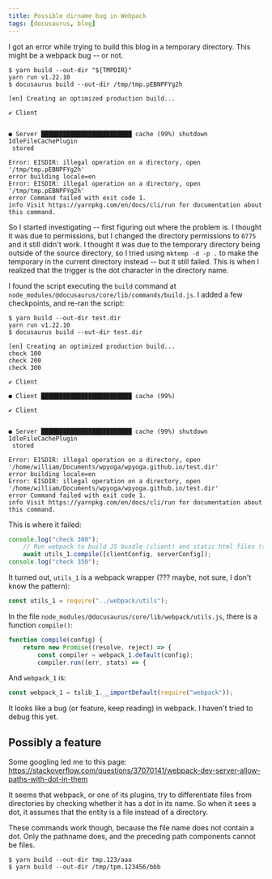 ```yaml
---
title: Possible dirname bug in Webpack
tags: [docusaurus, blog]
---
```


I got an error while trying to build this blog in a temporary directory. This might be a webpack bug -- or not.

<!-- truncate -->

```console
$ yarn build --out-dir "${TMPDIR}"
yarn run v1.22.10
$ docusaurus build --out-dir /tmp/tmp.pEBNPFYg2h

[en] Creating an optimized production build...

✔ Client
  

● Server █████████████████████████ cache (99%) shutdown IdleFileCachePlugin
 stored

Error: EISDIR: illegal operation on a directory, open '/tmp/tmp.pEBNPFYg2h'
error building locale=en
Error: EISDIR: illegal operation on a directory, open '/tmp/tmp.pEBNPFYg2h'
error Command failed with exit code 1.
info Visit https://yarnpkg.com/en/docs/cli/run for documentation about this command.
```

So I started investigating -- first figuring out where the problem is.
I thought it was due to permissions, but I changed the directory permissions to `0775` and it still didn't work.
I thought it was due to the temporary directory being outside of the source directory, so I tried using `mktemp -d -p .` to make the temporary in the current directory instead -- but it still failed. This is when I realized that the trigger is the dot character in the directory name.

I found the script executing the `build` command at `node_modules/@docusaurus/core/lib/commands/build.js`. I added a few checkpoints, and re-ran the script:

```console
$ yarn build --out-dir test.dir
yarn run v1.22.10
$ docusaurus build --out-dir test.dir

[en] Creating an optimized production build...
check 100
check 200
check 300

✔ Client

● Client █████████████████████████ cache (99%)  

✔ Client
  

● Server █████████████████████████ cache (99%) shutdown IdleFileCachePlugin
 stored

Error: EISDIR: illegal operation on a directory, open '/home/william/Documents/wpyoga/wpyoga.github.io/test.dir'
error building locale=en
Error: EISDIR: illegal operation on a directory, open '/home/william/Documents/wpyoga/wpyoga.github.io/test.dir'
error Command failed with exit code 1.
info Visit https://yarnpkg.com/en/docs/cli/run for documentation about this command.
```

This is where it failed:

```js
console.log("check 300");
    // Run webpack to build JS bundle (client) and static html files (server).
    await utils_1.compile([clientConfig, serverConfig]);
console.log("check 350");
```

It turned out, `utils_1` is a webpack wrapper (??? maybe, not sure, I don't know the pattern):

```js
const utils_1 = require("../webpack/utils");
```

In the file `node_modules/@docusaurus/core/lib/webpack/utils.js`, there is a function `compile()`:

```js
function compile(config) {
    return new Promise((resolve, reject) => {
        const compiler = webpack_1.default(config);
        compiler.run((err, stats) => {
```

And `webpack_1` is:

```js
const webpack_1 = tslib_1.__importDefault(require("webpack"));
```

It looks like a bug (or feature, keep reading) in webpack. I haven't tried to debug this yet.

## Possibly a feature

Some googling led me to this page: https://stackoverflow.com/questions/37070141/webpack-dev-server-allow-paths-with-dot-in-them

It seems that webpack, or one of its plugins, try to differentiate files from directories by checking whether it has a dot in its name. So when it sees a dot, it assumes that the entity is a file instead of a directory.

These commands work though, because the file name does not contain a dot. Only the pathname does, and the preceding path components cannot be files.

```console
$ yarn build --out-dir tmp.123/aaa
$ yarn build --out-dir /tmp/tpm.123456/bbb
```










